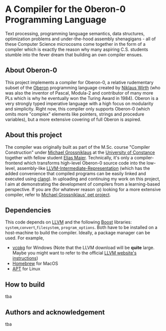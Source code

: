 # A Compiler for the Oberon-0 Programming Language
Text processing, programming language semantics, data structures, optimization problems and under-the-hood assembly shenagigans - all of these Computer Science microcosms come together in the form of a compiler which is exactly the reason why many aspiring C.S. students stumble into the fever dream that building an own compiler ensues. 

## About Oberon-0
This project implements a compiler for Oberon-0, a relative rudementary subset of the [Oberon](https://oberon.org/en) programming language created by [Niklaus Wirth](https://people.inf.ethz.ch/wirth/) (who was also the inventor of Pascal, Modula-2 and contributor of many more PLs which is why he eventually won the Turing Award in 1984). Oberon is a very strongly typed imperative language with a high focus on modularity and simplicity. Right now, this compiler only supports Oberon-0 (which omits more "complex" elements like pointers, strings and procedure variables), but a more extensive covering of full Oberon is aspired.

## About this project
The compiler was originally built as part of the M.Sc. course "Compiler Construction" under [Michael Grossniklaus](https://dbis.uni-konstanz.de/people/people/grossniklaus/) at the [University of Constance](https://www.uni-konstanz.de/en/) together with fellow student [Elias Maier](https://github.com/eelias13). Technically, it's only a compiler-frontend which transforms high-level Oberon-0 source code into the low-level, assembly-like [LLVM-Intermediate-Representation](https://llvm.org/) (which has the added convenience that compiled programs can be easily linked and executed using [clang](https://clang.llvm.org/)). In uploading and continuing my work on this project, I aim at demonstrating the development of compilers from a learning-based perspective. If you are (for whatever reason :p) looking for a more extensive compiler, refer to [Michael Grossniklaus' pet project](https://github.com/zaskar9/oberon-lang).

## Dependencies
This code depends on [LLVM](https://llvm.org/) and the following [Boost](https://www.boost.org/) libraries: `system`,`convert`,`filesystem`, `program_options`. Both have to be installed on a host-machine to build the compiler. Ideally, a package manager can be used. For example,
 * [vcpkg]() for Windows (Note that the LLVM download will be **quite** large. Maybe you might want to refer to the official [LLVM website's instructions](https://releases.llvm.org/download.html))
 * [Homebrew](https://brew.sh/) for MacOS
 * [APT](https://wiki.debian.org/Apt) for Linux

## How to build
tba

## Authors and acknowledgement
tba 
